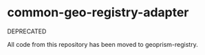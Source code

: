 # common-geo-registry-adapter

DEPRECATED

All code from this repository has been moved to geoprism-registry.

